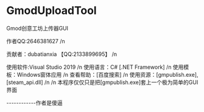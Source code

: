 # GmodUploadTool
Gmod创意工坊上传器GUI

作者QQ:2646381627
/n

贡献者：dubatianxia 【QQ:2133899695】
/n

使用软件:Visual Studio 2019
/n
使用语言：C# [.NET Framework]
/n
使用模板：Windows窗体应用
/n
查看帮助：[百度搜索]
/n
使用资源：[gmpublish.exe],[steam_api.dll]
/n
/n
本程序仅仅只是把[gmpublish.exe]套上一个极为简单的GUI界面













------------作者是傻逼
